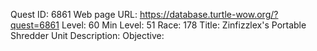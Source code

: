 Quest ID: 6861
Web page URL: https://database.turtle-wow.org/?quest=6861
Level: 60
Min Level: 51
Race: 178
Title: Zinfizzlex's Portable Shredder Unit
Description: 
Objective: 
